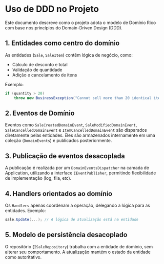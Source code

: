 # Uso de DDD no Projeto

Este documento descreve como o projeto adota o modelo de Domínio Rico com base nos princípios do Domain-Driven Design (DDD).

## 1. Entidades como centro do domínio

As entidades (`Sale`, `SaleItem`) contêm lógica de negócio, como:
- Cálculo de desconto e total
- Validação de quantidade
- Adição e cancelamento de itens

Exemplo:

```csharp
if (quantity > 20)
    throw new BusinessException("Cannot sell more than 20 identical items per product.");
```

## 2. Eventos de Domínio

Eventos como `SaleCreatedDomainEvent`, `SaleModifiedDomainEvent`, `SaleCancelledDomainEvent` e `ItemCancelledDomainEvent` são disparados diretamente pelas entidades. Eles são armazenados internamente em uma coleção (`DomainEvents`) e publicados posteriormente.

## 3. Publicação de eventos desacoplada

A publicação é realizada por um `DomainEventsDispatcher` na camada de Application, utilizando a interface `IEventPublisher`, permitindo flexibilidade de implementação (log, fila, etc).

## 4. Handlers orientados ao domínio

Os `Handlers` apenas coordenam a operação, delegando a lógica para as entidades. Exemplo:

```csharp
sale.Update(...); // A lógica de atualização está na entidade
```

## 5. Modelo de persistência desacoplado

O repositório (`ISaleRepository`) trabalha com a entidade de domínio, sem alterar seu comportamento. A atualização mantém o estado da entidade como autoritativo.
